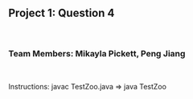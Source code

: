 <h2>Project 1: Question 4</h2> <br>
<h3>Team Members: Mikayla Pickett, Peng Jiang </h3><br>

Instructions: javac TestZoo.java => java TestZoo
